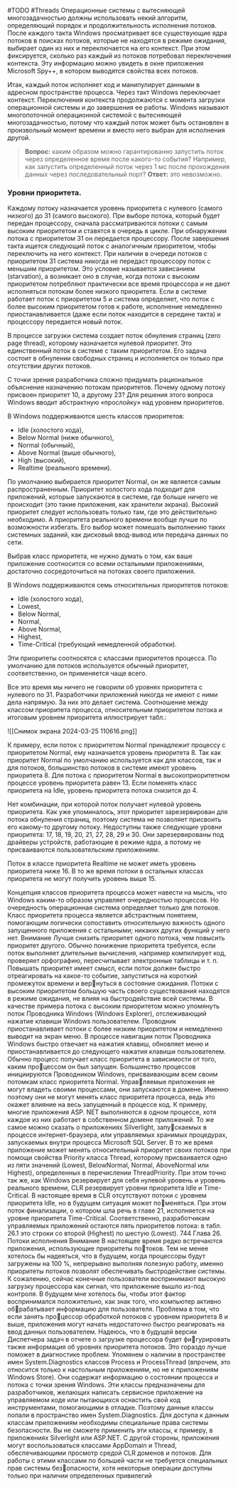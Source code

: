 #TODO #Threads
Операционные системы с вытесняющей многозадачностью должны использовать некий алгоритм, определяющий порядок и продолжительность исполнения потоков. После каждого такта Windows просматривает все существующие ядра потоков в поисках потоков, которые не находятся в режиме ожидания, выбирает один из них и переключается на его контекст. При этом фиксируется, сколько раз каждый из потоков потребовал переключения контекста. Эту информацию можно увидеть в  окне приложения Microsoft Spy++, в котором выводятся свойства всех потоков. 

Итак, каждый поток исполняет код и манипулирует данными в адресном пространстве процесса. Через такт Windows переключает контекст. Переключения контекста продолжаются с момента загрузки операционной системы и до завершения ее работы. Windows называют многопоточной операционной системой с вытесняющей многозадачностью, потому что каждый поток может быть остановлен в произвольный момент времени и вместо него выбран для исполнения другой. 

>	**Вопрос:** каким образом можно гарантированно запустить поток через определенное время после какого-то события? Например, как запустить определенный поток через 1 мс после прохождения данных через последовательный порт? 
>	**Ответ:** это невозможно. 

### Уровни приоритета.

 Каждому потоку назначается уровень приоритета с нулевого (самого низкого) до 31 (самого высокого). При выборе потока, который будет передан процессору, сначала рассматриваются потоки с самым высоким приоритетом и ставятся в очередь в цикле. При обнаружении потока с приоритетом 31 он передается процессору. После завершения такта ищется следующий поток с аналогичным приоритетом, чтобы переключить на него контекст. При наличии в очереди потоков с приоритетом 31 система никогда не передаст процессору поток с меньшим приоритетом. Это условие называется зависанием (starvation), а возникает оно в случае, когда потоки с высоким приоритетом потребляют практически все время процессора и не дают исполняться потокам более низкого приоритета.  Если в системе работает поток с приоритетом 5 и система определяет, что поток с более высоким приоритетом готов к работе, исполнение немедленно приостанавливается (даже если поток находится в середине такта) и процессору передается новый поток. 
 
 В процессе загрузки система создает поток обнуления страниц (zero page thread), которому назначается нулевой приоритет. Это единственный поток в системе с таким приоритетом. Его задача состоит в обнулении свободных страниц и исполняется он только при отсутствии других потоков. 
 
 С точки зрения разработчика сложно придумать рациональное объяснение назначению потокам приоритетов. Почему одному потоку присвоен приоритет 10, а другому 23? Для решения этого вопроса Windows вводит абстрактную «прослойку» над уровнем приоритетов. 
 
 В Windows поддерживаются шесть классов приоритетов:  
- Idle (холостого хода),  
- Below Normal (ниже обычного), 
- Normal (обычный), 
- Above Normal (выше обычного), 
- High (высокий), 
- Realtime (реального времени). 
 
 По умолчанию выбирается приоритет Normal, он же является самым распространенным. 
 Приоритет холостого хода подходит для приложений, которые запускаются в системе, где больше ничего не происходит (это такие приложения, как хранители экрана).  Высокий приоритет следует использовать только там, где это действительно необходимо. А приоритета реального времени вообще лучше по возможности избегать. Его выбор может помешать выполнению таких системных заданий, как дисковый ввод-вывод или передача данных по сети. 
 
 Выбрав класс приоритета, не нужно думать о том, как ваше приложение соотносится со всеми остальными приложениями, достаточно сосредоточиться на потоках своего приложения. 
 
 В Windows поддерживаются семь относительных приоритетов потоков: 
 - Idle (холостого хода), 
 - Lowest, 
 - Below Normal, 
 - Normal, 
 - Above Normal, 
 - Highest,
 - Time-Critical (требующий немедленной обработки). 
 
 Эти приоритеты соотносятся с классами приоритетов процесса. По умолчанию для потоков используется обычный приоритет, соответственно, он применяется чаще всего.
 
  Все это время мы ничего не говорили об уровнях приоритета с нулевого по 31. Разработчики приложений никогда не имеют с ними дела напрямую. За них это делает система. Соотношение между классом приоритета процесса, относительным приоритетом потока и итоговым уровнем приоритета иллюстрирует табл.:

  ![[Снимок экрана 2024-03-25 110616.png]]
  
  К примеру, если поток с приоритетом Normal принадлежит процессу с приоритетом Normal, ему назначается уровень приоритета 8. Так как приоритет Normal по умолчанию используется как для классов, так и для потоков, большинство потоков в системе имеют уровень приоритета 8. 
  Для потока с приоритетом Normal в высокоприоритетном процессе уровень приоритета равен 13. Если поменять класс приоритета на Idle, уровень приоритета потока снизится до 4. 
  
  Нет комбинации, при которой поток получает нулевой уровень приоритета. Как уже упоминалось, этот приоритет зарезервирован для потока обнуления страниц, поэтому система не позволяет присвоить его какому-то другому потоку. Недоступны также следующие уровни приоритета: 17, 18, 19, 20, 21, 27, 28, 29 и 30. Они зарезервированы под драйверы устройств, работающие в режиме ядра, а потому не присваиваются пользовательским приложениям. 
  
  Поток в классе приоритета Realtime не может иметь уровень приоритета ниже 16. В то же время потоки в остальных классах приоритета не могут получить уровень выше 15. 
  
  Концепция классов приоритета процесса может навести на мысль, что Windows каким-то образом управляет очередностью процессов. Но очередность операционная система определяет только для потоков. Класс приоритета процесса является абстрактным понятием, помогающим логически сопоставить относительную важность одного запущенного приложения с остальными; никаких других функций у него нет. Внимание Лучше снизить приоритет одного потока, чем повысить приоритет другого. Обычно понижение приоритета требуется, если поток выполняет длительные вычисления, например компилирует код, проверяет орфографию, пересчитывает электронные таблицы и т. п. Повышать приоритет имеет смысл, если поток должен быстро отреагировать на какое-то событие, запуститься на короткий промежуток времени и вернуться в состояние ожидания. Потоки с высоким приоритетом большую часть своего существования находятся в режиме ожидания, не влияя на быстродействие всей системы. В качестве примера потока с высоким приоритетом можно упомянуть поток Проводника Windows (Windows Explorer), отслеживающий нажатие клавиши Windows пользователем. Проводник приостанавливает потоки с более низким приоритетом и немедленно выводит на экран меню. В процессе навигации поток Проводника Windows быстро отвечает на нажатия клавиш, обновляет меню и приостанавливается до следующего нажатия клавиши пользователем. Обычно процесс получает класс приоритета в зависимости от того, каким процессом он был запущен. Большинство процессов инициируются Проводником Windows, присваивающим всем своим потомкам класс приоритета Normal. Управляемые приложения не могут владеть своими процессами, они запускаются в домене. Именно поэтому они не могут менять класс приоритета процесса, ведь это окажет влияние на весь запущенный в процессе код. К примеру, многие приложения ASP. NET выполняются в одном процессе, хотя каждое из них работает в собственном домене приложений. То же самое можно сказать о приложениях Silverlight, запускаемых в процессе интернет-браузера, или управляемых хранимых процедурах, запускаемых внутри процесса Microsoft SQL Server. В то же время приложение может менять относительный приоритет своих потоков при помощи свойства Priority класса Thread, которому присваивается одно из пяти значений (Lowest, BelowNormal, Normal, AboveNormal или Highest), определенных в перечислении ThreadPriority. При этом точно так же, как Windows резервирует для себя нулевой уровень и уровень реального времени, CLR резервирует уровни приоритета Idle и Time-Critical. В настоящее время в CLR отсутствуют потоки с уровнем приоритета Idle, но в будущем ситуация может поменяться. При этом поток финализации, о котором шла речь в главе 21, исполняется на уровне приоритета Time-Critical. Соответственно, разработчикам управляемых приложений остаются пять приоритетов потока: в табл. 26.1 это строки со второй (Highest) по шестую (Lowest). 744 Глава 26. Потоки исполнения Внимание В настоящее время редко встречаются приложения, использующие приоритеты потоков. Тем не менее хотелось бы надеяться, что в будущем, когда процессоры будут загружены на 100 %, непрерывно выполняя полезную работу, именно приоритеты потоков позволят обеспечивать быстродействие системы. К сожалению, сейчас конечные пользователи воспринимают высокую загрузку процессора как сигнал, что приложение вышло из-под контроля. В будущем мне хотелось бы, чтобы этот фактор воспринимался положительно, как знак того, что компьютер активно обрабатывает информацию для пользователя. Проблема в том, что если занять процессор обработкой потоков с уровнем приоритета 8 и выше, приложения могут начать недостаточно быстро реагировать на ввод данных пользователем. Надеюсь, что в будущей версии Диспетчера задач в отчете о загрузке процессора будет фигурировать также информация об уровнях приоритета потоков. Это гораздо лучше поможет в диагностике проблем. Упомянем о наличии в пространстве имен System.Diagnostics классов Process и ProcessThread (впрочем, это относится только к настольным приложениям, но не к приложениям Windows Store). Они содержат информацию о состоянии процесса и потока с точки зрения Windows. Эти классы предназначены для разработчиков, желающих написать сервисное приложение на управляемом коде или пытающихся оснастить свой код инструментами, помогающими в отладке. Поэтому данные классы попали в пространство имен System.Diagnostics. Для доступа к данным классам приложениям необходимы специальные права системы безопасности. Вы не сможете применить эти классы, к примеру, в приложениях Silverlight или ASP.NET. С другой стороны, приложения могут воспользоваться классами AppDomain и Thread, обеспечивающими просмотр средой CLR доменов и потоков. Для работы с этими классами по большей части не требуется специальных прав системы безопасности, хотя некоторые операции доступны только при наличии определенных привилегий